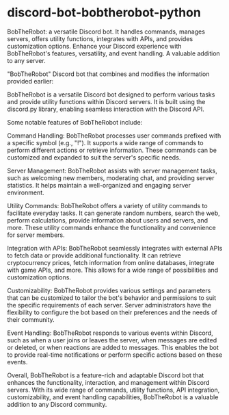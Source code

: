 # discord-bot-bobtherobot-python
BobTheRobot: a versatile Discord bot. It handles commands, manages servers, offers utility functions, integrates with APIs, and provides customization options. Enhance your Discord experience with BobTheRobot's features, versatility, and event handling. A valuable addition to any server.


"BobTheRobot" Discord bot that combines and modifies the information provided earlier:

BobTheRobot is a versatile Discord bot designed to perform various tasks and provide utility functions within Discord servers. It is built using the discord.py library, enabling seamless interaction with the Discord API.

Some notable features of BobTheRobot include:

Command Handling: BobTheRobot processes user commands prefixed with a specific symbol (e.g., "!"). It supports a wide range of commands to perform different actions or retrieve information. These commands can be customized and expanded to suit the server's specific needs.

Server Management: BobTheRobot assists with server management tasks, such as welcoming new members, moderating chat, and providing server statistics. It helps maintain a well-organized and engaging server environment.

Utility Commands: BobTheRobot offers a variety of utility commands to facilitate everyday tasks. It can generate random numbers, search the web, perform calculations, provide information about users and servers, and more. These utility commands enhance the functionality and convenience for server members.

Integration with APIs: BobTheRobot seamlessly integrates with external APIs to fetch data or provide additional functionality. It can retrieve cryptocurrency prices, fetch information from online databases, integrate with game APIs, and more. This allows for a wide range of possibilities and customization options.

Customizability: BobTheRobot provides various settings and parameters that can be customized to tailor the bot's behavior and permissions to suit the specific requirements of each server. Server administrators have the flexibility to configure the bot based on their preferences and the needs of their community.

Event Handling: BobTheRobot responds to various events within Discord, such as when a user joins or leaves the server, when messages are edited or deleted, or when reactions are added to messages. This enables the bot to provide real-time notifications or perform specific actions based on these events.

Overall, BobTheRobot is a feature-rich and adaptable Discord bot that enhances the functionality, interaction, and management within Discord servers. With its wide range of commands, utility functions, API integration, customizability, and event handling capabilities, BobTheRobot is a valuable addition to any Discord community.


